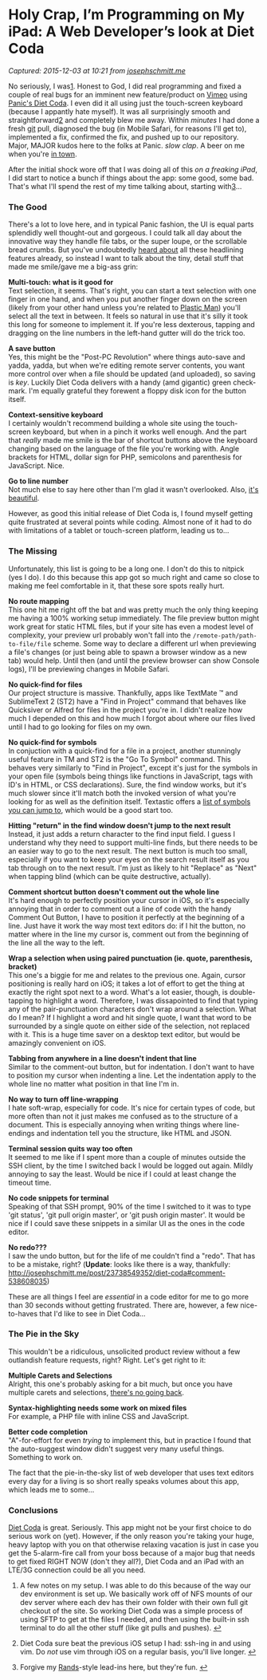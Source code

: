# Holy Crap, I’m Programming on My iPad: A Web Developer’s look at Diet Coda

_Captured: 2015-12-03 at 10:21 from [josephschmitt.me](http://josephschmitt.me/post/23738549352/diet-coda)_

No seriously, I was[1](http://josephschmitt.me/post/23738549352/diet-coda). Honest to God, I did real programming and fixed a couple of real bugs for an imminent new feature/product on [Vimeo](http://vimeo.com/musicstore) using [Panic's Diet Coda](http://www.panic.com/dietcoda/). I even did it all using just the touch-screen keyboard (because I appantly hate myself). It was all surprisingly smooth and straightforward[2](http://josephschmitt.me/post/23738549352/diet-coda) and completely blew me away. Within _minutes_ I had done a fresh [git](http://git-scm.com/) pull, diagnosed the bug (in Mobile Safari, for reasons I'll get to), implemented a fix, confirmed the fix, and pushed up to our repository. Major, MAJOR kudos here to the folks at Panic. _slow clap_. A beer on me when you're [in town](http://developer.apple.com/wwdc).

After the initial shock wore off that I was doing all of this _on a freaking iPad_, I did start to notice a bunch if things about the app: some good, some bad. That's what I'll spend the rest of my time talking about, starting with[3](http://josephschmitt.me/post/23738549352/diet-coda)…

### The Good

There's a lot to love here, and in typical Panic fashion, the UI is equal parts splendidly well thought-out and gorgeous. I could talk all day about the innovative way they handle file tabs, or the super loupe, or the scrollable bread crumbs. But you've undoubtedly [heard about](http://www.macstories.net/stories/diet-coda-from-an-ipad-bloggers-perspective/) all these headlining features already, so instead I want to talk about the tiny, detail stuff that made me smile/gave me a big-ass grin:

**Multi-touch: what is it good for**  
Text selection, it seems. That's right, you can start a text selection with one finger in one hand, and when you put another finger down on the screen (likely from your other hand unless you're related to [Plastic Man](https://en.wikipedia.org/wiki/Plastic_Man)) you'll select all the text in between. It feels so natural in use that it's silly it took this long for someone to implement it. If you're less dexterous, tapping and dragging on the line numbers in the left-hand gutter will do the trick too.

**A save button**  
Yes, this might be the "Post-PC Revolution" where things auto-save and yadda, yadda, but when we're editing remote server contents, you want more control over when a file should be updated (and uploaded), so saving is _key_. Luckily Diet Coda delivers with a handy (amd gigantic) green check-mark. I'm equally grateful they forewent a floppy disk icon for the button itself.

**Context-sensitive keyboard**  
I certainly wouldn't recommend building a whole site using the touch-screen keyboard, but when in a pinch it works well enough. And the part that _really_ made me smile is the bar of shortcut buttons above the keyboard changing based on the language of the file you're working with. Angle brackets for HTML, dollar sign for PHP, semicolons and parenthesis for JavaScript. Nice.

**Go to line number**  
Not much else to say here other than I'm glad it wasn't overlooked. Also, [it's beautiful](http://cl.ly/GtBj).

However, as good this initial release of Diet Coda is, I found myself getting quite frustrated at several points while coding. Almost none of it had to do with limitations of a tablet or touch-screen platform, leading us to…

### The Missing

Unfortunately, this list is going to be a long one. I don't do this to nitpick (yes I do). I do this because this app got so much right and came so close to making me feel comfortable in it, that these sore spots really hurt.

**No route mapping**  
This one hit me right off the bat and was pretty much the only thing keeping me having a 100% working setup immediately. The file preview button might work great for static HTML files, but if your site has even a modest level of complexity, your preview url probably won't fall into the `/remote-path/path-to-file/file` scheme. Some way to declare a different url when previewing a file's changes (or just being able to spawn a browser window as a new tab) would help. Until then (and until the preview browser can show Console logs), I'll be previewing changes in Mobile Safari.

**No quick-find for files**  
Our project structure is massive. Thankfully, apps like TextMate ™ and SublimeText 2 (ST2) have a "Find in Project" command that behaves like Quicksiver or Alfred for files in the project you're in. I didn't realize how much I depended on this and how much I forgot about where our files lived until I had to go looking for files on my own.

**No quick-find for symbols**  
In conjuction with a quick-find for a file in a project, another stunningly useful feature in TM and ST2 is the "Go To Symbol" command. This behaves very similarly to "Find in Project", except it's just for the symbols in your open file (symbols being things like functions in JavaScript, tags with ID's in HTML, or CSS declarations). Sure, the find window works, but it's much slower since it'll match both the invoked version of what you're looking for as well as the definition itself. Textastic offers a [list of symbols you can jump to](http://cl.ly/GtdC), which would be a good start too.

**Hitting "return" in the find window doesn't jump to the next result**  
Instead, it just adds a return character to the find input field. I guess I understand why they need to support multi-line finds, but there needs to be an easier way to go to the next result. The next button is much too small, especially if you want to keep your eyes on the search result itself as you tab through on to the next result. I'm just as likely to hit "Replace" as "Next" when tapping blind (which can be quite destructive, actually).

**Comment shortcut button doesn't comment out the whole line**  
It's hard enough to perfectly position your cursor in iOS, so it's especially annoying that in order to comment out a line of code with the handy Comment Out Button, I have to position it perfectly at the beginning of a line. Just have it work the way most text editors do: if I hit the button, no matter where in the line my cursor is, comment out from the beginning of the line all the way to the left.

**Wrap a selection when using paired punctuation (ie. quote, parenthesis, bracket)**  
This one's a biggie for me and relates to the previous one. Again, cursor positioning is really hard on iOS; it takes a lot of effort to get the thing at exactly the right spot next to a word. What's a lot easier, though, is double-tapping to highlight a word. Therefore, I was dissapointed to find that typing any of the pair-punctuation characters don't wrap around a selection. What do I mean? If I highlight a word and hit single quote, I want that word to be surrounded by a single quote on either side of the selection, not replaced with it. This is a huge time saver on a desktop text editor, but would be amazingly convenient on iOS.

**Tabbing from anywhere in a line doesn't indent that line**  
Similar to the comment-out button, but for indentation. I don't want to have to position my cursor when indenting a line. Let the indentation apply to the whole line no matter what position in that line I'm in.

**No way to turn off line-wrapping**  
I hate soft-wrap, especially for code. It's nice for certain types of code, but more often than not it just makes me confused as to the structure of a document. This is especially annoying when writing things where line-endings and indentation tell you the structure, like HTML and JSON.

**Terminal session quits way too often**  
It seemed to me like if I spent more than a couple of minutes outside the SSH client, by the time I switched back I would be logged out again. Mildly annoying to say the least. Would be nice if I could at least change the timeout time.

**No code snippets for terminal**  
Speaking of that SSH prompt, 90% of the time I switched to it was to type 'git status', 'git pull origin master', or 'git push origin master'. It would be nice if I could save these snippets in a similar UI as the ones in the code editor.

**No redo???**  
I saw the undo button, but for the life of me couldn't find a "redo". That has to be a mistake, right? (**Update**: looks like there is a way, thankfully: <http://josephschmitt.me/post/23738549352/diet-coda#comment-538608035>)

These are all things I feel are _essential_ in a code editor for me to go more than 30 seconds without getting frustrated. There are, however, a few nice-to-haves that I'd like to see in Diet Coda…

### The Pie in the Sky

This wouldn't be a ridiculous, unsolicited product review without a few outlandish feature requests, right? Right. Let's get right to it:

**Multiple Carets and Selections**  
Alright, this one's probably asking for a bit much, but once you have multiple carets and selections, [there's no going back](https://www.youtube.com/watch?v=g9TvM46ZW9E).

**Syntax-highlighting needs some work on mixed files**  
For example, a PHP file with inline CSS and JavaScript.

**Better code completion**  
"A"-for-effort for even _trying_ to implement this, but in practice I found that the auto-suggest window didn't suggest very many useful things. Something to work on.

The fact that the pie-in-the-sky list of web developer that uses text editors every day for a living is so short really speaks volumes about this app, which leads me to some…

### Conclusions

[Diet Coda](http://panic.com/dietcoda) is great. Seriously. This app might not be your first choice to do serious work on (yet). However, if the only reason you're taking your huge, heavy laptop with you on that otherwise relaxing vacation is just in case you get the 5-alarm-fire call from your boss because of a major bug that needs to get fixed RIGHT NOW (don't they all?), Diet Coda and an iPad with an LTE/3G connection could be all you need.

  1. A few notes on my setup. I was able to do this because of the way our dev environment is set up. We basically work off of NFS mounts of our dev server where each dev has their own folder with their own full git checkout of the site. So working Diet Coda was a simple process of using SFTP to get at the files I needed, and then using the built-in ssh terminal to do all the other stuff (like git pulls and pushes). [↩](http://josephschmitt.me/post/23738549352/diet-coda)

  2. Diet Coda sure beat the previous iOS setup I had: ssh-ing in and using vim. Do _not_ use vim through iOS on a regular basis, you'll live longer. [↩](http://josephschmitt.me/post/23738549352/diet-coda)

  3. Forgive my [Rands](http://randsinrepose.com)-style lead-ins here, but they're fun. [↩](http://josephschmitt.me/post/23738549352/diet-coda)

